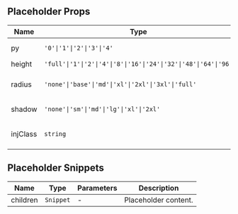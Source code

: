 ## Placeholder Props

| Name     | Type                                                             | Default  | Required | Description              |
| -------- | ---------------------------------------------------------------- | -------- | -------- | ------------------------ |
| py       | `'0'\|'1'\|'2'\|'3'\|'4'`                                        | `'4'`    | N        | Vertical padding.        |
| height   | `'full'\|'1'\|'2'\|'4'\|'8'\|'16'\|'24'\|'32'\|'48'\|'64'\|'96'` | `'full'` | N        | Height.                  |
| radius   | `'none'\|'base'\|'md'\|'xl'\|'2xl'\|'3xl'\|'full'`               | `'md'`   | N        | Border radius style.     |
| shadow   | `'none'\|'sm'\|'md'\|'lg'\|'xl'\|'2xl'`                          | `'none'` | N        | Shadow style.            |
| injClass | `string`                                                         | `''`     | N        | Injected CSS class name. |

## Placeholder Snippets

| Name     | Type      | Parameters | Description          |
| -------- | --------- | ---------- | -------------------- |
| children | `Snippet` | -          | Placeholder content. |
